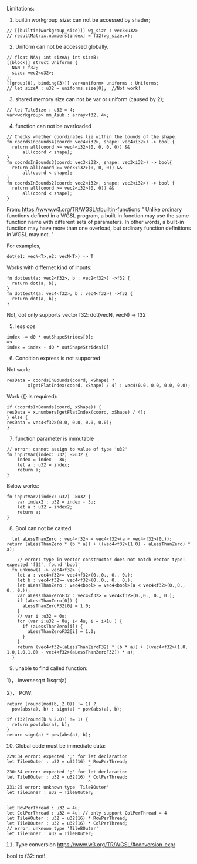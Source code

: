 
Limitations: 

1. builtin workgroup_size: can not be accessed by shader;
```
// [[builtin(workgroup_size)]] wg_size : vec3<u32>
// resultMatrix.numbers[index] = f32(wg_size.x);
```

2. Uniform can not be accessed globally.

```
// float NAN; int sizeA; int sizeB;
[[block]] struct Uniforms {
  NAN : f32;
  size: vec2<u32>;
};
[[group(0), binding(3)]] var<uniform> uniforms : Uniforms;
// let sizeA : u32 = uniforms.size[0];  //Not work!
```

3. shared memory size can not be var or uniform (caused by 2);

```
// let TileSize : u32 = 4;
var<workgroup> mm_Asub : array<f32, 4>;
```

4. function can not be overloaded
```
// Checks whether coordinates lie within the bounds of the shape.
fn coordsInBounds4(coord: vec4<i32>, shape: vec4<i32>) -> bool {
  return all(coord >= vec4<i32>(0, 0, 0, 0)) &&
      all(coord < shape);
}
fn coordsInBounds3(coord: vec3<i32>, shape: vec3<i32>) -> bool{
  return all(coord >= vec3<i32>(0, 0, 0)) &&
      all(coord < shape);
}
fn coordsInBounds2(coord: vec2<i32>, shape: vec2<i32>) -> bool {
  return all(coord >= vec2<i32>(0, 0)) &&
      all(coord < shape);
}
```

From: https://www.w3.org/TR/WGSL/#builtin-functions
"
Unlike ordinary functions defined in a WGSL program, a built-in function may use the same function name with different sets of parameters. In other words, a built-in function may have more than one overload, but ordinary function definitions in WGSL may not.
"

For examples, 
```
dot(e1: vecN<T>,e2: vecN<T>) -> T 
```
Works with differnet kind of inputs:
```
fn dottest(a: vec2<f32>, b : vec2<f32>) ->f32 {
  return dot(a, b);
}
fn dottest4(a: vec4<f32>, b : vec4<f32>) ->f32 {
  return dot(a, b);
}
```

Not, dot only supports vector f32:
dot(vecN<f32>, vecN<f32>) -> f32

5. less ops

```
index -= d0 * outShapeStrides[0];
=>
index = index - d0 * outShapeStrides[0]

```

6. Condition express is not supported

Not work:
```
resData = coordsInBounds(coord, xShape) ?
        x[getFlatIndex(coord, xShape) / 4] : vec4(0.0, 0.0, 0.0, 0.0);
```
Work ({} is required):
```
if (coordsInBounds(coord, xShape)) {
resData = x.numbers[getFlatIndex(coord, xShape) / 4];
} else {
resData = vec4<f32>(0.0, 0.0, 0.0, 0.0); 
} 

```

7. function parameter is immutable

```
// error: cannot assign to value of type 'u32'
fn inputVar(index: u32) ->u32 {
    index = index - 3u;
    let a : u32 = index;
    return a;
}
```
Below works:
```
fn inputVar2(index: u32) ->u32 {
    var index2 : u32 = index - 3u;
    let a : u32 = index2;
    return a;
}
```

8. Bool can not be casted
  
  ```
    let aLessThanZero : vec4<f32> = vec4<f32>(a < vec4<f32>(0.));
  return (aLessThanZero * (b * a)) + ((vec4<f32>(1.0) - aLessThanZero) * a);
  ```
  
  ```
      // error: type in vector constructor does not match vector type: expected 'f32', found 'bool'
    fn unknow() -> vec4<f32> {
      let a : vec4<f32>= vec4<f32>(0.,0., 0., 0.);
      let b : vec4<f32>= vec4<f32>(0.,0., 0., 0.);
      let aLessThanZero : vec4<bool> = vec4<bool>(a < vec4<f32>(0.,0., 0., 0.));
      var aLessThanZeroF32 : vec4<f32> = vec4<f32>(0.,0., 0., 0.); 
      if (aLessThanZero[0]) {
        aLessThanZeroF32[0] = 1.0;
      }
      // var i :u32 = 0u;
      for (var i:u32 = 0u; i< 4u; i = i+1u ) {
        if (aLessThanZero[i]) {
          aLessThanZeroF32[i] = 1.0;
        }
      }
      return (vec4<f32>(aLessThanZeroF32) * (b * a)) + ((vec4<f32>(1.0, 1.0,1.0,1.0) - vec4<f32>(aLessThanZeroF32)) * a);
    }
  ```

  9. unable to find called function:
  
  1）， inversesqrt
  1/sqrt(a)
  
  2）， POW:
  ```
  return (round(mod(b, 2.0)) != 1) ?
    pow(abs(a), b) : sign(a) * pow(abs(a), b);

  if (i32(round(b % 2.0)) != 1) {
    return pow(abs(a), b);
  }
  return sign(a) * pow(abs(a), b);
```
  
  10. Global code must be immediate data:
  ```
  229:34 error: expected ';' for let declaration
  let TileAOuter : u32 = u32(16) * RowPerThread;
                                 ^
  230:34 error: expected ';' for let declaration
  let TileBOuter : u32 = u32(16) * ColPerThread;
                                 ^
  231:25 error: unknown type 'TileBOuter'
  let TileInner : u32 = TileBOuter;
  
  
  let RowPerThread : u32 = 4u;
  let ColPerThread : u32 = 4u; // only support ColPerThread = 4
  let TileAOuter : u32 = u32(16) * RowPerThread;
  let TileBOuter : u32 = u32(16) * ColPerThread;
  // error: unknown type 'TileBOuter'
  let TileInner : u32 = TileBOuter;
```
  
  11. Type conversion
  https://www.w3.org/TR/WGSL/#conversion-expr
  
  bool to f32: not!
